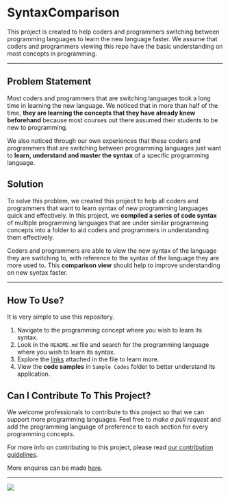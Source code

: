 # **SyntaxComparison**

This project is created to help coders and programmers switching between programming languages to learn the new language faster. We assume that coders and programmers viewing this repo have the basic understanding on most concepts in programming.

---

## **Problem Statement**

Most coders and programmers that are switching languages took a long time in learning the new language. We noticed that in more than half of the time, **they are learning the concepts that they have already knew beforehand** because most courses out there assumed their students to be new to programming. 

We also noticed through our own experiences that these coders and programmers that are switching between programming languages just want to **learn, understand and master the syntax** of a specific programming language.

## **Solution**

To solve this problem, we created this project to help all coders and programmers that want to learn syntax of new programming languages quick and effectively. In this project, we **compiled a series of code syntax** of multiple programming languages that are under similar programming concepts into a folder to aid coders and programmers in understanding them effectively.

Coders and programmers are able to view the new syntax of the language they are switching to, with reference to the syntax of the language they are more used to. This **comparison view** should help to improve understanding on new syntax faster.

---

## **How To Use?**

It is very simple to use this repository.

1. Navigate to the programming concept where you wish to learn its syntax.
2. Look in the `README.md` file and search for the programming language where you wish to learn its syntax.
3. Explore the [links](https://github.com/LimJY03/SyntaxComparison) attached in the file to learn more.
4. View the **code samples** in `Sample Codes` folder to better understand its application.

## **Can I Contribute To This Project?**

We welcome professionals to contribute to this project so that we can support more programming languages. Feel free to *make a pull request* and add the programming language of preference to each section for every programming concepts. 

For more info on contributing to this project, please read [our contribution guidelines](https://github.com/LimJY03/SyntaxComparison/blob/main/CONTRIBUTIONS.md).

More enquires can be made [here](mailto:limjunyi03@gmail.com).

---


<a href="https://github.com/LimJY03/SyntaxComparison/graphs/contributors">
  <img src="https://contrib.rocks/image?repo=LimJY03/SyntaxComparison" />
</a>
